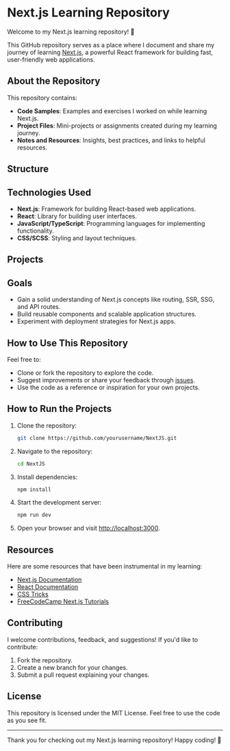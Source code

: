 # Next.js Learning Repository

Welcome to my Next.js learning repository! 🚀

This GitHub repository serves as a place where I document and share my journey of learning [Next.js](https://nextjs.org/), a powerful React framework for building fast, user-friendly web applications.

## About the Repository

This repository contains:
- **Code Samples**: Examples and exercises I worked on while learning Next.js.
- **Project Files**: Mini-projects or assignments created during my learning journey.
- **Notes and Resources**: Insights, best practices, and links to helpful resources.

## Structure


## Technologies Used

- **Next.js**: Framework for building React-based web applications.
- **React**: Library for building user interfaces.
- **JavaScript/TypeScript**: Programming languages for implementing functionality.
- **CSS/SCSS**: Styling and layout techniques.

## Projects


## Goals

- Gain a solid understanding of Next.js concepts like routing, SSR, SSG, and API routes.
- Build reusable components and scalable application structures.
- Experiment with deployment strategies for Next.js apps.

## How to Use This Repository

Feel free to:
- Clone or fork the repository to explore the code.
- Suggest improvements or share your feedback through [issues](https://github.com/yourusername/nextjs-learning/issues).
- Use the code as a reference or inspiration for your own projects.

## How to Run the Projects

1. Clone the repository:
   ```bash
   git clone https://github.com/yourusername/NextJS.git
   ```
2. Navigate to the repository:
   ```bash
   cd NextJS
   ```
3. Install dependencies:
   ```bash
   npm install
   ```
4. Start the development server:
   ```bash
   npm run dev
   ```
5. Open your browser and visit [http://localhost:3000](http://localhost:3000).

## Resources

Here are some resources that have been instrumental in my learning:
- [Next.js Documentation](https://nextjs.org/docs)
- [React Documentation](https://reactjs.org/docs/getting-started.html)
- [CSS Tricks](https://css-tricks.com/)
- [FreeCodeCamp Next.js Tutorials](https://www.freecodecamp.org/news/tag/next-js/)

## Contributing

I welcome contributions, feedback, and suggestions! If you'd like to contribute:
1. Fork the repository.
2. Create a new branch for your changes.
3. Submit a pull request explaining your changes.

## License

This repository is licensed under the MIT License. Feel free to use the code as you see fit.

---

Thank you for checking out my Next.js learning repository! Happy coding! 🎉

